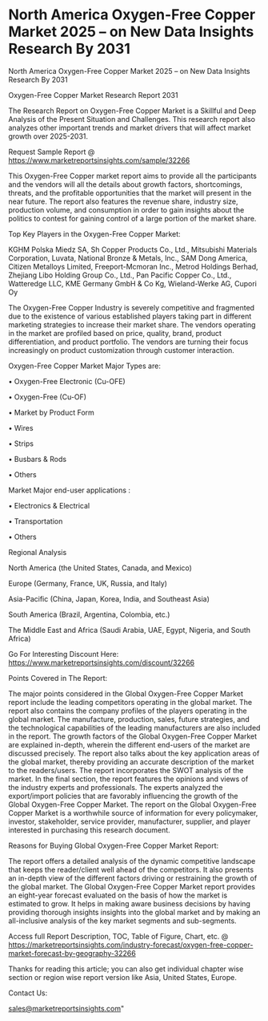 # North America Oxygen-Free Copper Market 2025 – on New Data Insights Research By 2031
  North America Oxygen-Free Copper Market 2025 – on New Data Insights Research By 2031

Oxygen-Free Copper Market Research Report 2031

The Research Report on Oxygen-Free Copper Market is a Skillful and Deep Analysis of the Present Situation and Challenges. This research report also analyzes other important trends and market drivers that will affect market growth over 2025-2031.

Request Sample Report @ https://www.marketreportsinsights.com/sample/32266

This Oxygen-Free Copper market report aims to provide all the participants and the vendors will all the details about growth factors, shortcomings, threats, and the profitable opportunities that the market will present in the near future. The report also features the revenue share, industry size, production volume, and consumption in order to gain insights about the politics to contest for gaining control of a large portion of the market share.

Top Key Players in the Oxygen-Free Copper Market:

KGHM Polska Miedz SA, Sh Copper Products Co., Ltd., Mitsubishi Materials Corporation, Luvata, National Bronze & Metals, Inc., SAM Dong America, Citizen Metalloys Limited, Freeport-Mcmoran Inc., Metrod Holdings Berhad, Zhejiang Libo Holding Group Co., Ltd., Pan Pacific Copper Co., Ltd., Watteredge LLC, KME Germany GmbH & Co Kg, Wieland-Werke AG, Cupori Oy

The Oxygen-Free Copper Industry is severely competitive and fragmented due to the existence of various established players taking part in different marketing strategies to increase their market share. The vendors operating in the market are profiled based on price, quality, brand, product differentiation, and product portfolio. The vendors are turning their focus increasingly on product customization through customer interaction.

Oxygen-Free Copper Market Major Types are:

• Oxygen-Free Electronic (Cu-OFE)

• Oxygen-Free (Cu-OF)

• Market by Product Form

• Wires

• Strips

• Busbars & Rods

• Others

Market Major end-user applications :

• Electronics & Electrical

• Transportation

• Others

Regional Analysis

North America (the United States, Canada, and Mexico)

Europe (Germany, France, UK, Russia, and Italy)

Asia-Pacific (China, Japan, Korea, India, and Southeast Asia)

South America (Brazil, Argentina, Colombia, etc.)

The Middle East and Africa (Saudi Arabia, UAE, Egypt, Nigeria, and South Africa)

Go For Interesting Discount Here: https://www.marketreportsinsights.com/discount/32266

Points Covered in The Report:

The major points considered in the Global Oxygen-Free Copper Market report include the leading competitors operating in the global market.
The report also contains the company profiles of the players operating in the global market.
The manufacture, production, sales, future strategies, and the technological capabilities of the leading manufacturers are also included in the report.
The growth factors of the Global Oxygen-Free Copper Market are explained in-depth, wherein the different end-users of the market are discussed precisely.
The report also talks about the key application areas of the global market, thereby providing an accurate description of the market to the readers/users.
The report incorporates the SWOT analysis of the market. In the final section, the report features the opinions and views of the industry experts and professionals. The experts analyzed the export/import policies that are favorably influencing the growth of the Global Oxygen-Free Copper Market.
The report on the Global Oxygen-Free Copper Market is a worthwhile source of information for every policymaker, investor, stakeholder, service provider, manufacturer, supplier, and player interested in purchasing this research document.

Reasons for Buying Global Oxygen-Free Copper Market Report:

The report offers a detailed analysis of the dynamic competitive landscape that keeps the reader/client well ahead of the competitors.
It also presents an in-depth view of the different factors driving or restraining the growth of the global market.
The Global Oxygen-Free Copper Market report provides an eight-year forecast evaluated on the basis of how the market is estimated to grow.
It helps in making aware business decisions by having providing thorough insights insights into the global market and by making an all-inclusive analysis of the key market segments and sub-segments.

Access full Report Description, TOC, Table of Figure, Chart, etc. @ https://marketreportsinsights.com/industry-forecast/oxygen-free-copper-market-forecast-by-geography-32266

Thanks for reading this article; you can also get individual chapter wise section or region wise report version like Asia, United States, Europe.

Contact Us:

sales@marketreportsinsights.com"
